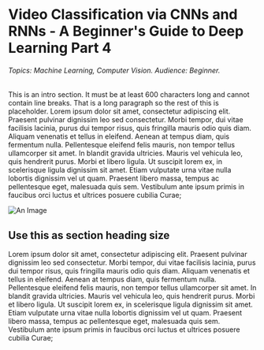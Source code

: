 # Video Classification via CNNs and RNNs - A Beginner's Guide to Deep Learning Part 4
###### Topics: Machine Learning, Computer Vision. Audience: Beginner. 
This is an intro section. It must be at least 600 characters long and cannot contain line breaks. That is a long paragraph so the rest of this is placeholder. Lorem ipsum dolor sit amet, consectetur adipiscing elit. Praesent pulvinar dignissim leo sed consectetur. Morbi tempor, dui vitae facilisis lacinia, purus dui tempor risus, quis fringilla mauris odio quis diam. Aliquam venenatis et tellus in eleifend. Aenean at tempus diam, quis fermentum nulla. Pellentesque eleifend felis mauris, non tempor tellus ullamcorper sit amet. In blandit gravida ultricies. Mauris vel vehicula leo, quis hendrerit purus. Morbi et libero ligula. Ut suscipit lorem ex, in scelerisque ligula dignissim sit amet. Etiam vulputate urna vitae nulla lobortis dignissim vel ut quam. Praesent libero massa, tempus ac pellentesque eget, malesuada quis sem. Vestibulum ante ipsum primis in faucibus orci luctus et ultrices posuere cubilia Curae;

![An Image](../images/blog_numb/image.png)

## Use this as section heading size
Lorem ipsum dolor sit amet, consectetur adipiscing elit. Praesent pulvinar dignissim leo sed consectetur. Morbi tempor, dui vitae facilisis lacinia, purus dui tempor risus, quis fringilla mauris odio quis diam. Aliquam venenatis et tellus in eleifend. Aenean at tempus diam, quis fermentum nulla. Pellentesque eleifend felis mauris, non tempor tellus ullamcorper sit amet. In blandit gravida ultricies. Mauris vel vehicula leo, quis hendrerit purus. Morbi et libero ligula. Ut suscipit lorem ex, in scelerisque ligula dignissim sit amet. Etiam vulputate urna vitae nulla lobortis dignissim vel ut quam. Praesent libero massa, tempus ac pellentesque eget, malesuada quis sem. Vestibulum ante ipsum primis in faucibus orci luctus et ultrices posuere cubilia Curae;

